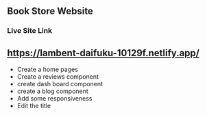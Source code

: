 ## Book Store Website 
### Live Site Link 
 ## https://lambent-daifuku-10129f.netlify.app/
* Create a home pages 
* Create a reviews component 
* create dash board component 
* create a blog component 
* Add some responsiveness  
* Edit the title 
